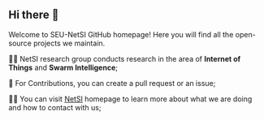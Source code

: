 ## Hi there 👋

Welcome to SEU-NetSI GitHub homepage! Here you will find all the open-source projects we maintain.

🙋‍♀️ NetSI research group conducts research in the area of **Internet of Things** and **Swarm Intelligence**;

🌈 For Contributions, you can create a pull request or an issue;

👩‍💻 You can visit [NetSI](https://seu-netsi.net/) homepage to learn more about what we are doing and how to contact with us;
